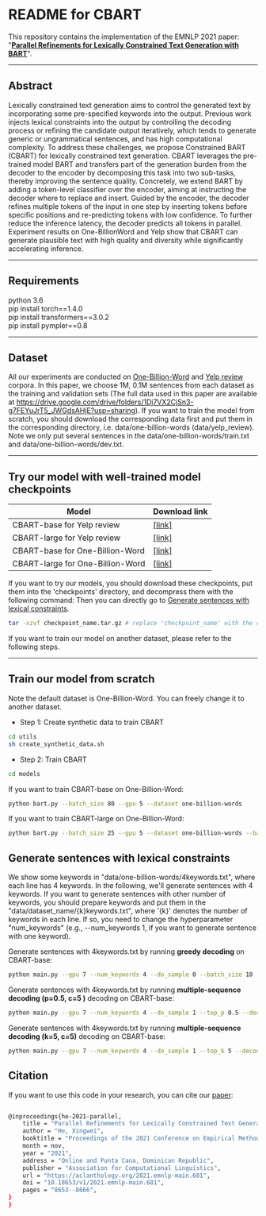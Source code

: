 
# README for CBART
This repository contains the implementation of the EMNLP 2021 paper: 
"[**Parallel Refinements for Lexically Constrained Text Generation with BART**](https://arxiv.org/abs/2109.12487)".
****
##  Abstract
Lexically constrained text generation aims to control the generated text by incorporating
some pre-specified keywords into the output. 
Previous work injects lexical constraints into 
the output by controlling the decoding process or refining the candidate output iteratively, 
which tends to generate generic or ungrammatical sentences, and has high computational 
complexity. To address these challenges, we 
propose Constrained BART (CBART) for lexically constrained text generation. CBART 
leverages the pre-trained model BART and 
transfers part of the generation burden from 
the decoder to the encoder by decomposing 
this task into two sub-tasks, thereby improving 
the sentence quality. Concretely, we extend 
BART by adding a token-level classifier over 
the encoder, aiming at instructing the decoder 
where to replace and insert. Guided by the encoder, the decoder refines multiple tokens of 
the input in one step by inserting tokens before specific positions and re-predicting tokens 
with low confidence. To further reduce the inference latency, the decoder predicts all tokens 
in parallel. Experiment results on One-BillionWord and Yelp show that CBART can generate 
plausible text with high quality and diversity 
while significantly accelerating inference. 
****
## Requirements
python 3.6  
pip install torch==1.4.0  
pip install transformers==3.0.2  
pip install pympler==0.8 
****
## Dataset
All our experiments are conducted on [One-Billion-Word](http://www.statmt.org/lm-benchmark/) and 
[Yelp review](https://www.yelp.com/dataset) corpora. In this paper, we choose 1M, 0.1M
sentences from each dataset as the training and validation sets (The full data used in this paper are available at https://drive.google.com/drive/folders/1Dj7VX2CjSn3-g7FEYuJrT5_JWGdsAHjE?usp=sharing). 
If you want to train the model from scratch, you should download the corresponding data first 
and put them in the corresponding directory, i.e. data/one-billion-words (data/yelp_review).
Note we only put several sentences in the data/one-billion-words/train.txt and data/one-billion-words/dev.txt. 

****
## Try our model with well-trained model checkpoints 
| Model           |  Download link
|----------------------|--------|
| CBART-base for Yelp review| [\[link\]](https://drive.google.com/file/d/1JPPhqdapW_p2AQ9jyx0MuYeD31gHuQAD/view?usp=sharing)  | 
| CBART-large for Yelp review| [\[link\]](https://drive.google.com/file/d/1tbkF2yAEFJ-wE6iG2nd_iWxzCXfH2boU/view?usp=sharing)  | 
| CBART-base for One-Billion-Word| [\[link\]](https://drive.google.com/file/d/1A6BU_hc3O5ppy89im4g3Z9hXVUkgFqnw/view?usp=sharing)  | 
| CBART-large for One-Billion-Word| [\[link\]](https://drive.google.com/file/d/13NOAsdSnO-eLIDxdo0M-_sX2KxyrYndX/view?usp=sharing)  | 

If you want to try our models, you should download these checkpoints, put them into the 'checkpoints' directory, and decompress them with the following command:
Then you can directly go to [Generate sentences with lexical constraints](#generate).
```bash
tar -xzvf checkpoint_name.tar.gz # replace 'checkpoint_name' with the corresponding checkpoint name.
```
If you want to train our model on another dataset, please refer to the following steps.
****
## Train our model from scratch 
Note the default dataset is One-Billion-Word. You can freely change it to another dataset. 
* Step 1: Create synthetic data to train CBART

```bash
cd utils  
sh create_synthetic_data.sh
```


* Step 2: Train CBART
```bash
cd models
```
If you want to train CBART-base on One-Billion-Word:
```bash
python bart.py --batch_size 80 --gpu 5 --dataset one-billion-words
```

If you want to train CBART-large on One-Billion-Word:
```bash
python bart.py --batch_size 25 --gpu 5 --dataset one-billion-words --bart large
```

## <span id="generate"> Generate sentences with lexical constraints </span>

[comment]: <> (You can find the keywords files used in the paper in the following directories: data/one-billion-words and data/one-billion-words.  )

[comment]: <> (Each directory contains 6 keywords files: 1keywords.txt, 2keywords.txt, 3keywords.txt, 4keywords.txt, 5keywords.txt, and 6keywords.txt, )

[comment]: <> (where the number denotes the number of keywords in each line. )

We show some keywords in "data/one-billion-words/4keywords.txt", 
where each line has 4 keywords. 
In the following, we'll generate sentences with 4 keywords. 
If you want to generate sentences with other number of keywords, 
you should prepare keywords and put them in the "data/dataset_name/{k}keywords.txt", 
where '{k}' denotes the number of keywords in each line. 
If so, you need to change the hyperparameter "num_keywords" 
(e.g., --num_keywords 1, if you want to generate sentence with one keyword).


Generate sentences with 4keywords.txt by running **greedy decoding** on CBART-base:
```bash
python main.py --gpu 7 --num_keywords 4 --do_sample 0 --batch_size 10 --bart base --dataset one-billion-words
```

Generate sentences with 4keywords.txt by running **multiple-sequence decoding (p=0.5, c=5 )** decoding on CBART-base:
```bash
python main.py --gpu 7 --num_keywords 4 --do_sample 1 --top_p 0.5 --decoder_chain 5 --batch_size 10 --bart base --dataset one-billion-words
```
Generate sentences with 4keywords.txt by running **multiple-sequence decoding (k=5, c=5)** decoding on CBART-base:
```bash
python main.py --gpu 7 --num_keywords 4 --do_sample 1 --top_k 5 --decoder_chain 5 --batch_size 10 --bart base --dataset one-billion-words
```


## Citation
If you want to use this code in your research, you can cite our [paper](https://arxiv.org/abs/2109.12487):
```bash

@inproceedings{he-2021-parallel,
    title = "Parallel Refinements for Lexically Constrained Text Generation with {BART}",
    author = "He, Xingwei",
    booktitle = "Proceedings of the 2021 Conference on Empirical Methods in Natural Language Processing",
    month = nov,
    year = "2021",
    address = "Online and Punta Cana, Dominican Republic",
    publisher = "Association for Computational Linguistics",
    url = "https://aclanthology.org/2021.emnlp-main.681",
    doi = "10.18653/v1/2021.emnlp-main.681",
    pages = "8653--8666",
}
}

```

